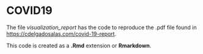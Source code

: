 # COVID19

The file *visualization_report* has the code to reproduce the .pdf file found in https://cdelgadosalas.com/covid-19-report.

This code is created as a **.Rmd** extension or **Rmarkdown**.
